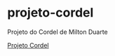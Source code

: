 # projeto-cordel
Projeto do Cordel de Milton Duarte

<a href="https://gabrielsoaresz.github.io/projeto-cordel/" target="_blank">Projeto Cordel</a>
